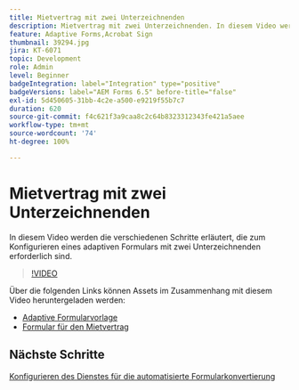 ```yaml
---
title: Mietvertrag mit zwei Unterzeichnenden
description: Mietvertrag mit zwei Unterzeichnenden. In diesem Video werden die verschiedenen Schritte erläutert, die zum Konfigurieren eines adaptiven Formulars mit zwei Unterzeichnenden erforderlich sind.
feature: Adaptive Forms,Acrobat Sign
thumbnail: 39294.jpg
jira: KT-6071
topic: Development
role: Admin
level: Beginner
badgeIntegration: label="Integration" type="positive"
badgeVersions: label="AEM Forms 6.5" before-title="false"
exl-id: 5d450605-31bb-4c2e-a500-e9219f55b7c7
duration: 620
source-git-commit: f4c621f3a9caa8c2c64b8323312343fe421a5aee
workflow-type: tm+mt
source-wordcount: '74'
ht-degree: 100%

---
```


# Mietvertrag mit zwei Unterzeichnenden

In diesem Video werden die verschiedenen Schritte erläutert, die zum Konfigurieren eines adaptiven Formulars mit zwei Unterzeichnenden erforderlich sind.

>[!VIDEO](https://video.tv.adobe.com/v/39294?quality=12&learn=on)

Über die folgenden Links können Assets im Zusammenhang mit diesem Video heruntergeladen werden:

* [Adaptive Formularvorlage](assets/tenancy-agreement-template.zip)
* [Formular für den Mietvertrag](assets/rental-agreement-form.zip)

## Nächste Schritte

[Konfigurieren des Dienstes für die automatisierte Formularkonvertierung](./configure-automated-forms-conversion-service.md)